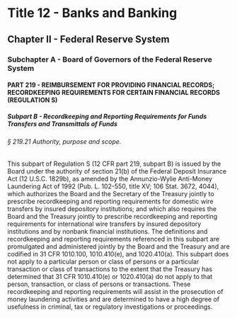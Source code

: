 
# Title 12 - Banks and Banking
## Chapter II - Federal Reserve System
### Subchapter A - Board of Governors of the Federal Reserve System
#### PART 219 - REIMBURSEMENT FOR PROVIDING FINANCIAL RECORDS; RECORDKEEPING REQUIREMENTS FOR CERTAIN FINANCIAL RECORDS (REGULATION S)
##### Subpart B - Recordkeeping and Reporting Requirements for Funds Transfers and Transmittals of Funds
###### § 219.21 Authority, purpose and scope.

This subpart of Regulation S (12 CFR part 219, subpart B) is issued by the Board under the authority of section 21(b) of the Federal Deposit Insurance Act (12 U.S.C. 1829b), as amended by the Annunzio-Wylie Anti-Money Laundering Act of 1992 (Pub. L. 102-550, title XV; 106 Stat. 3672, 4044), which authorizes the Board and the Secretary of the Treasury jointly to prescribe recordkeeping and reporting requirements for domestic wire transfers by insured depository institutions; and which also requires the Board and the Treasury jointly to prescribe recordkeeping and reporting requirements for international wire transfers by insured depository institutions and by nonbank financial institutions. The definitions and recordkeeping and reporting requirements referenced in this subpart are promulgated and administered jointly by the Board and the Treasury and are codified in 31 CFR 1010.100, 1010.410(e), and 1020.410(a). This subpart does not apply to a particular person or class of persons or a particular transaction or class of transactions to the extent that the Treasury has determined that 31 CFR 1010.410(e) or 1020.410(a) do not apply to that person, transaction, or class of persons or transactions. These recordkeeping and reporting requirements will assist in the prosecution of money laundering activities and are determined to have a high degree of usefulness in criminal, tax or regulatory investigations or proceedings.
